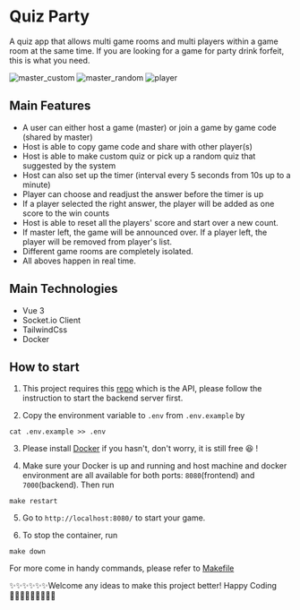 # Quiz Party

A quiz app that allows multi game rooms and multi players within a game room at the same time. If you are looking for a game for party drink forfeit, this is what you need.

![master_custom](./doc/master_costom.gif)
![master_random](./doc/master_random.gif)
![player](./doc/player.gif)

## Main Features

- A user can either host a game (master) or join a game by game code (shared by master)
- Host is able to copy game code and share with other player(s)
- Host is able to make custom quiz or pick up a random quiz that suggested by the system
- Host can also set up the timer (interval every 5 seconds from 10s up to a minute)
- Player can choose and readjust the answer before the timer is up
- If a player selected the right answer, the player will be added as one score to the win counts
- Host is able to reset all the players' score and start over a new count.
- If master left, the game will be announced over. If a player left, the player will be removed from player's list.
- Different game rooms are completely isolated.
- All aboves happen in real time.

## Main Technologies

- Vue 3
- Socket.io Client
- TailwindCss
- Docker

## How to start

1. This project requires this [repo](https://github.com/Zowie0122/quiz_party_api) which is the API, please follow the instruction to start the backend server first.

2. Copy the environment variable to `.env` from `.env.example` by

```
cat .env.example >> .env
```

3. Please install [Docker](https://www.docker.com/products/docker-desktop/) if you hasn't, don't worry, it is still free 😆 !

4. Make sure your Docker is up and running and host machine and docker environment are all available for both ports: `8080`(frontend) and `7000`(backend). Then run

```
make restart
```

5. Go to `http://localhost:8080/` to start your game.

6. To stop the container, run

```
make down
```

For more come in handy commands, please refer to [Makefile](./Makefile)

✨✨✨✨✨✨Welcome any ideas to make this project better! Happy Coding 👩🏻‍💻✨✨✨✨✨✨
